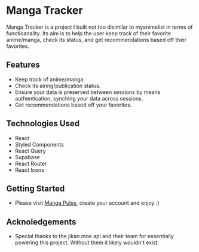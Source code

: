 # Manga Tracker

Manga Tracker is a project I built not too disimilar to myanimelist in terms of functioanality. Its aim is to help the user keep track of their favorite anime/manga, check its status, and get recommendations based off their favorites.

## Features

- Keep track of anime/manga.
- Check its airing/publication status.
- Ensure your data is preserved between sessions by means authentication, synching your data across sessions.
- Get recommendations based off your favorites.

## Technologies Used

- React
- Styled Components
- React Query
- Supabase
- React Router
- React Icons

## Getting Started

- Please visit [Manga Pulse](https://mangapulse.netlify.app/), create your account and enjoy :)

## Acknoledgements

- Special thanks to the jikan.moe api and their team for essentially powering this project. Without them it likely wouldn't exist.
